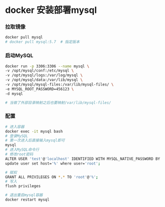 # docker 安装部署mysql

### 拉取镜像

```sh
docker pull mysql
# docker pull mysql:5.7  # 指定版本
```

### 启动MySQL

```sh
docker run -p 3306:3306 --name mysql \
-v /opt/mysql/conf:/etc/mysql \
-v /opt/mysql/logs:/var/log/mysql \
-v /opt/mysql/data:/var/lib/mysql \
-v /opt/mysql/mysql-files:/var/lib/mysql-files/ \
-e MYSQL_ROOT_PASSWORD=456123 \
-d mysql

# 当做了外部目录映射之后也要映射/var/lib/mysql-files/ 
```

### 配置

```sh
# 进入容器
docker exec -it mysql bash
# 登录MySQL
# 第一次进入后直接输入mysql即可
mysql
# 进入MySQL命令行
# 修改root密码
ALTER USER 'test'@'localhost' IDENTIFIED WITH MYSQL_NATIVE_PASSWORD BY '新密码';
update user set host='%' where user='root';

# 赋权
GRANT ALL PRIVILEGES ON *.* TO 'root'@'%';
# 写入
flush privileges

# 退出重启mysql容器
docker restart mysql
```









































